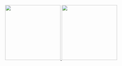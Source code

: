<div>
  <a href="https://github.com/tassioplima">
  <img height="180em" src="https://github-readme-stats.vercel.app/api?username=tassioplima&show_icons=true&include_all_commits=true&count_private=true&show_icons"/>
  <img height="180em" src="https://github-readme-stats.vercel.app/api/top-langs/?username=tassioplima&layout=compact&langs_count=7"/>
</div>
